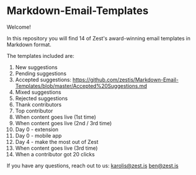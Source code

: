 # Markdown-Email-Templates

Welcome!

In this repository you will find 14 of Zest's award-winning email templates in Markdown format.

The templates included are:

1. New suggestions
2. Pending suggestions
3. Accepted suggestions: https://github.com/zestis/Markdown-Email-Templates/blob/master/Accepted%20Suggestions.md
4. Mixed suggestions
5. Rejected suggestions
6. Thank contributors
7. Top contributor
8. When content goes live (1st time)
9. When content goes live (2nd / 3rd time)
10. Day 0 - extension
11. Day 0 - mobile app
12. Day 4 - make the most out of Zest
13. When content goes live (3rd time)
14. When a contributor got 20 clicks

If you have any questions, reach out to us:
karolis@zest.is
ben@zest.is
